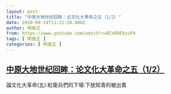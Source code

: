 ```yaml
---
layout: post
title: "中原大地世纪回眸：论文化大革命之五（1/2）"
date: 2010-09-14T11:21:28.000Z
author: 明居正
from: https://www.youtube.com/watch?v=DCxR0FbzuP4
tags: [ 明居正 ]
categories: [ 明居正 ]
---
```

<!--1284463288000-->
[中原大地世纪回眸：论文化大革命之五（1/2）](https://www.youtube.com/watch?v=DCxR0FbzuP4)
------

<div>
論文化大革命(五):紅衛兵們的下場:下放知青的被出賣
</div>
